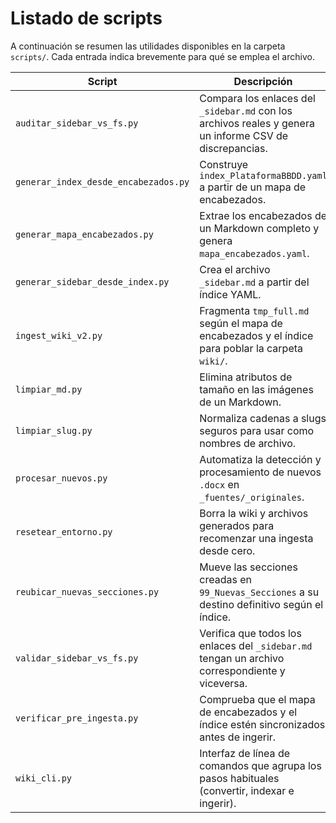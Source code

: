 # Listado de scripts

A continuación se resumen las utilidades disponibles en la carpeta `scripts/`. Cada entrada indica brevemente para qué se emplea el archivo.

| Script | Descripción |
| ------ | ----------- |
| `auditar_sidebar_vs_fs.py` | Compara los enlaces del `_sidebar.md` con los archivos reales y genera un informe CSV de discrepancias. |
| `generar_index_desde_encabezados.py` | Construye `index_PlataformaBBDD.yaml` a partir de un mapa de encabezados. |
| `generar_mapa_encabezados.py` | Extrae los encabezados de un Markdown completo y genera `mapa_encabezados.yaml`. |
| `generar_sidebar_desde_index.py` | Crea el archivo `_sidebar.md` a partir del índice YAML. |
| `ingest_wiki_v2.py` | Fragmenta `tmp_full.md` según el mapa de encabezados y el índice para poblar la carpeta `wiki/`. |
| `limpiar_md.py` | Elimina atributos de tamaño en las imágenes de un Markdown. |
| `limpiar_slug.py` | Normaliza cadenas a slugs seguros para usar como nombres de archivo. |
| `procesar_nuevos.py` | Automatiza la detección y procesamiento de nuevos `.docx` en `_fuentes/_originales`. |
| `resetear_entorno.py` | Borra la wiki y archivos generados para recomenzar una ingesta desde cero. |
| `reubicar_nuevas_secciones.py` | Mueve las secciones creadas en `99_Nuevas_Secciones` a su destino definitivo según el índice. |
| `validar_sidebar_vs_fs.py` | Verifica que todos los enlaces del `_sidebar.md` tengan un archivo correspondiente y viceversa. |
| `verificar_pre_ingesta.py` | Comprueba que el mapa de encabezados y el índice estén sincronizados antes de ingerir. |
| `wiki_cli.py` | Interfaz de línea de comandos que agrupa los pasos habituales (convertir, indexar e ingerir). |

